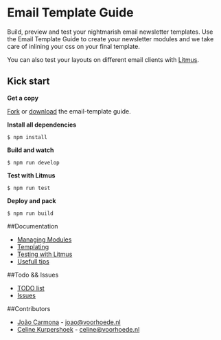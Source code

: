 # Email Template Guide

Build, preview and test your nightmarish email newsletter templates.
Use the Email Template Guide to create your newsletter modules and we take
care of inlining your css on your final template. 

You can also test your layouts on different email clients with [Litmus](http://litmus.com).

## Kick start

**Get a copy**

[Fork](https://github.com/voorhoede/email-template-guide/fork) or
[download](https://github.com/voorhoede/email-template-guide/archive/master.zip) the email-template guide.

**Install all dependencies**

	$ npm install

**Build and watch**

	$ npm run develop

**Test with Litmus**

	$ npm run test

**Deploy and pack**

	$ npm run build

##Documentation

* [Managing Modules](docs/managing-modules.md)
* [Templating](docs/templating.md)
* [Testing with Litmus](docs/testing-with-litmus.md)
* [Usefull tips](docs/tips.md)


##Todo && Issues

* [TODO list](docs/todo.md)
* [Issues](https://github.com/voorhoede/email-template-guide/issues)

##Contributors

* [João Carmona](https://github.com/jpcarmona) - joao@voorhoede.nl
* [Celine Kurpershoek](https://github.com/celinekurpershoek) - celine@voorhoede.nl
